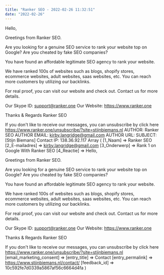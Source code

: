 ```yaml
---
title: "Ranker SEO - 2022-02-26 11:32:51"
date: "2022-02-26"
---
```


Hello,

Greetings from Ranker SEO.

Are you looking for a genuine SEO service to rank your website top on Google? Are you cheated by fake SEO companies?

You have found an affordable legitimate SEO agency to rank your website.

We have ranked 100s of websites such as blogs, shopify stores, ecommerce websites, adult websites, saas websites, etc. You can reach more customers by utilizing our backlinks.

For real proof, you can visit our website and check out. Contact us for more details.

Our Skype ID: support@ranker.one Our Website: https://www.ranker.one

Thanks & Regards Ranker SEO

If you don't like to receive our messages, you can unsubscribe by click here https://www.ranker.one/unsubscribe/?site=stijnbiemans.nl AUTHOR: Ranker SEO AUTHOR EMAIL: kirby.langridge@gmail.com AUTHOR URL: SUBJECT: \[Stijn Biemans\] Contact IP: 138.36.92.117 Array ( \[1\_Naam\] => Ranker SEO \[2\_E-mailadres\] => kirby.langridge@gmail.com \[3\_Onderwerp\] => Rank 1 on Google With Ranker SEO \[4\_Reactie\] => Hello,

Greetings from Ranker SEO.

Are you looking for a genuine SEO service to rank your website top on Google? Are you cheated by fake SEO companies?

You have found an affordable legitimate SEO agency to rank your website.

We have ranked 100s of websites such as blogs, shopify stores, ecommerce websites, adult websites, saas websites, etc. You can reach more customers by utilizing our backlinks.

For real proof, you can visit our website and check out. Contact us for more details.

Our Skype ID: support@ranker.one Our Website: https://www.ranker.one

Thanks & Regards Ranker SEO

If you don't like to receive our messages, you can unsubscribe by click here https://www.ranker.one/unsubscribe/?site=stijnbiemans.nl \[email\_marketing\_consent\] => \[entry\_title\] => Contact \[entry\_permalink\] => https://www.stijnbiemans.nl/contact/ \[feedback\_id\] => 10c592fe7d0339a5867af56c6664d4fa )
